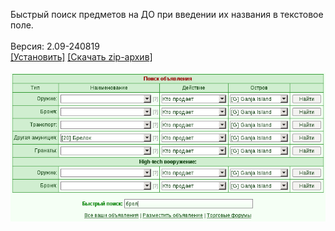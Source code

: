 Быстрый поиск предметов на ДО при введении их названия в текстовое поле.
<br>
<br>
Версия: 2.09-240819
<br>
[[Установить]](https://raw.githubusercontent.com/MyRequiem/comfortablePlayingInGW/master/separatedScripts/DoFilter/doFilter.user.js) [[Скачать zip-архив]](https://raw.githubusercontent.com/MyRequiem/comfortablePlayingInGW/master/separatedScripts/DoFilter/doFilter.user.js.zip)
<br>
<br>
![DoFilter](https://raw.githubusercontent.com/MyRequiem/comfortablePlayingInGW/master/imgs/DoFilter/screen.png)
<br>
